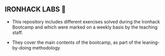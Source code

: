 ## **IRONHACK LABS 📝** ## 

- This repository includes different exercises solved during the Ironhack Bootcamp and which were marked on a weekly basis by the teaching staff.
  
- They cover the main contents of the bootcamp, as part of the leaning-by-doing methodology
